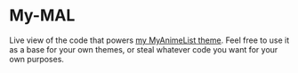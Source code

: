 # My-MAL
Live view of the code that powers [my MyAnimeList theme](http://www.myanimelist.net/animelist/Geo1088). Feel free to use it as a base for your own themes, or steal whatever code you want for your own purposes.

